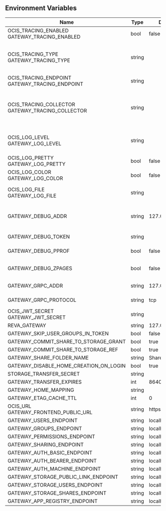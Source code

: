 ## Environment Variables

| Name | Type | Default Value | Description |
|------|------|---------------|-------------|
| OCIS_TRACING_ENABLED<br/>GATEWAY_TRACING_ENABLED | bool | false | Activates tracing.|
| OCIS_TRACING_TYPE<br/>GATEWAY_TRACING_TYPE | string |  | The type of tracing. Defaults to "", which is the same as "jaeger". Allowed tracing types are "jaeger" and "" as of now.|
| OCIS_TRACING_ENDPOINT<br/>GATEWAY_TRACING_ENDPOINT | string |  | The endpoint of the tracing agent.|
| OCIS_TRACING_COLLECTOR<br/>GATEWAY_TRACING_COLLECTOR | string |  | The HTTP endpoint for sending spans directly to a collector, i.e. http://jaeger-collector:14268/api/traces. Only used if the tracing endpoint is unset.|
| OCIS_LOG_LEVEL<br/>GATEWAY_LOG_LEVEL | string |  | The log level. Valid values are: "panic", "fatal", "error", "warn", "info", "debug", "trace".|
| OCIS_LOG_PRETTY<br/>GATEWAY_LOG_PRETTY | bool | false | Activates pretty log output.|
| OCIS_LOG_COLOR<br/>GATEWAY_LOG_COLOR | bool | false | Activates colorized log output.|
| OCIS_LOG_FILE<br/>GATEWAY_LOG_FILE | string |  | The path to the log file. Activates logging to this file if set.|
| GATEWAY_DEBUG_ADDR | string | 127.0.0.1:9143 | Bind address of the debug server, where metrics, health, config and debug endpoints will be exposed.|
| GATEWAY_DEBUG_TOKEN | string |  | Token to secure the metrics endpoint|
| GATEWAY_DEBUG_PPROF | bool | false | Enables pprof, which can be used for profiling|
| GATEWAY_DEBUG_ZPAGES | bool | false | Enables zpages, which can be used for collecting and viewing in-memory traces.|
| GATEWAY_GRPC_ADDR | string | 127.0.0.1:9142 | The address of the grpc service.|
| GATEWAY_GRPC_PROTOCOL | string | tcp | The transport protocol of the grpc service.|
| OCIS_JWT_SECRET<br/>GATEWAY_JWT_SECRET | string |  | The secret to mint and validate jwt tokens.|
| REVA_GATEWAY | string | 127.0.0.1:9142 | The CS3 gateway endpoint|
| GATEWAY_SKIP_USER_GROUPS_IN_TOKEN | bool | false | |
| GATEWAY_COMMIT_SHARE_TO_STORAGE_GRANT | bool | true | |
| GATEWAY_COMMIT_SHARE_TO_STORAGE_REF | bool | true | |
| GATEWAY_SHARE_FOLDER_NAME | string | Shares | |
| GATEWAY_DISABLE_HOME_CREATION_ON_LOGIN | bool | true | |
| STORAGE_TRANSFER_SECRET | string |  | |
| GATEWAY_TRANSFER_EXPIRES | int | 86400 | |
| GATEWAY_HOME_MAPPING | string |  | |
| GATEWAY_ETAG_CACHE_TTL | int | 0 | |
| OCIS_URL<br/>GATEWAY_FRONTEND_PUBLIC_URL | string | https://localhost:9200 | |
| GATEWAY_USERS_ENDPOINT | string | localhost:9144 | |
| GATEWAY_GROUPS_ENDPOINT | string | localhost:9160 | |
| GATEWAY_PERMISSIONS_ENDPOINT | string | localhost:9191 | |
| GATEWAY_SHARING_ENDPOINT | string | localhost:9150 | |
| GATEWAY_AUTH_BASIC_ENDPOINT | string | localhost:9146 | |
| GATEWAY_AUTH_BEARER_ENDPOINT | string | localhost:9148 | |
| GATEWAY_AUTH_MACHINE_ENDPOINT | string | localhost:9166 | |
| GATEWAY_STORAGE_PUBLIC_LINK_ENDPOINT | string | localhost:9178 | |
| GATEWAY_STORAGE_USERS_ENDPOINT | string | localhost:9157 | |
| GATEWAY_STORAGE_SHARES_ENDPOINT | string | localhost:9154 | |
| GATEWAY_APP_REGISTRY_ENDPOINT | string | localhost:9242 | |